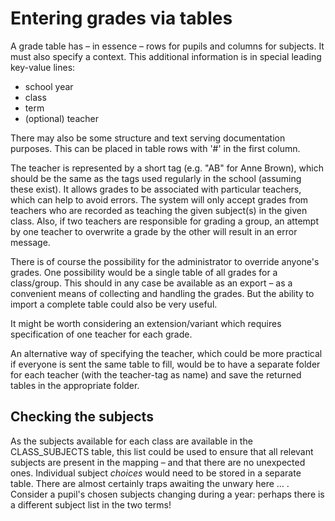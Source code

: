 # Entering grades via tables

A grade table has – in essence – rows for pupils and columns for subjects. It must also specify a context. This additional information is in special leading key-value lines:

- school year
- class
- term
- (optional) teacher

There may also be some structure and text serving documentation purposes. This can be placed in table rows with '#' in the first column.

The teacher is represented by a short tag (e.g. "AB" for Anne Brown), which should be the same as the tags used regularly in the school (assuming these exist). It allows grades to be associated with particular teachers, which can help to avoid errors. The system will only accept grades from teachers who are recorded as teaching the given subject(s) in the given class. Also, if two teachers are responsible for grading a group, an attempt by one teacher to overwrite a grade by the other will result in an error message.

There is of course the possibility for the administrator to override anyone's grades. One possibility would be a single table of all grades for a class/group. This should in any case be available as an export – as a convenient means of collecting and handling the grades. But the ability to import a complete table could also be very useful.

It might be worth considering an extension/variant which requires specification of one teacher for each grade.

An alternative way of specifying the teacher, which could be more practical if everyone is sent the same table to fill, would be to have a separate folder for each teacher (with the teacher-tag as name) and save the returned tables in the appropriate folder. 

## Checking the subjects

As the subjects available for each class are available in the CLASS_SUBJECTS table, this list could be used to ensure that all relevant subjects are present in the mapping – and that there are no unexpected ones. Individual subject *choices* would need to be stored in a separate table. There are almost certainly traps awaiting the unwary here ... . Consider a pupil's chosen subjects changing during a year: perhaps there is a different subject list in the two terms!

